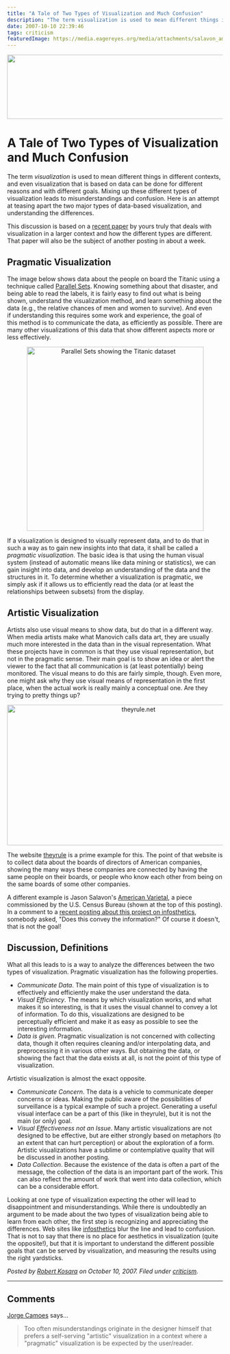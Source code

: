 ```yaml
---
title: "A Tale of Two Types of Visualization and Much Confusion"
description: "The term visualization is used to mean different things in different contexts, and even visualization that is based on data can be done for different reasons and with different goals. Mixing up these different types of visualization leads to misunderstandings and confusion. Here is an attempt at teasing apart the two major types of data-based visualization, and understanding the differences."
date: 2007-10-10 22:39:46
tags: criticism
featuredImage: https://media.eagereyes.org/media/attachments/salavon_american_varietal_38.jpg
---
```


<p align="center"><img class="aligncenter" alt="" src="https://media.eagereyes.org/media/attachments/salavon_american_varietal_38.jpg" width="600" height="150" /></p>

# A Tale of Two Types of Visualization and Much Confusion

The term <em>visualization</em> is used to mean different things in different contexts, and even visualization that is based on data can be done for different reasons and with different goals. Mixing up these different types of visualization leads to misunderstandings and confusion. Here is an attempt at teasing apart the two major types of data-based visualization, and understanding the differences.

This discussion is based on a <a href="/publications/Kosara_IV_2007.html">recent paper</a> by yours truly that deals with visualization in a larger context and how the different types are different. That paper will also be the subject of another posting in about a week.

## Pragmatic Visualization

The image below shows data about the people on board the Titanic using a technique called <a href="/parallel-sets">Parallel Sets</a>. Knowing something about that disaster, and being able to read the labels, it is fairly easy to find out what is being shown, understand the visualization method, and learn something about the data (e.g., the relative chances of men and women to survive). And even if understanding this requires some work and experience, the goal of this method is to communicate the data, as efficiently as possible. There are many other visualizations of this data that show different aspects more or less effectively.

<p align="center"><img class="aligncenter" title="Parallel Sets showing the Titanic dataset" alt="Parallel Sets showing the Titanic dataset" src="https://media.eagereyes.org/media/attachments/parsets3.png" width="413" height="430" /></p>

If a visualization is designed to visually represent data, and to do that in such a way as to gain new insights into that data, it shall be called a <em>pragmatic visualization</em>. The basic idea is that using the human visual system (instead of automatic means like data mining or statistics), we can gain insight into data, and develop an understanding of the data and the structures in it. To determine whether a visualization is pragmatic, we simply ask if it allows us to efficiently read the data (or at least the relationships between subsets) from the display.

## Artistic Visualization

Artists also use visual means to show data, but do that in a different way. When media artists make what Manovich calls data art, they are usually much more interested in the data than in the visual representation. What these projects have in common is that they use visual representation, but not in the pragmatic sense. Their main goal is to show an idea or alert the viewer to the fact that all communication is (at least potentially) being monitored. The visual means to do this are fairly simple, though. Even more, one might ask why they use visual means of representation in the first place, when the actual work is really mainly a conceptual one. Are they trying to pretty things up?

<p align="center"><img class="aligncenter" title="theyrule.net" alt="theyrule.net" src="https://media.eagereyes.org/media/attachments/theyrule.png" width="598" height="328" /></p>

The website <a href="http://theyrule.net/">theyrule</a>
is a prime example for this. The point of that website is to collect data about the boards of directors of American companies, showing the many ways these companies are connected by having the same people on their boards, or people who know each other from being on the same boards of some other companies.

A different example is Jason Salavon's <a href="http://salavon.com/AmVar/AmVarStudy_Stills.php">American Varietal</a>, a piece commissioned by the U.S. Census Bureau (shown at the top of this posting). In a comment to a <a href="http://infosthetics.com/archives/2007/10/us_census_bureau__headquarters_salavon.html">recent posting about this project on infosthetics</a>, somebody asked, "Does this convey the information?" Of course it doesn't, that is not the goal!

## Discussion, Definitions

What all this leads to is a way to analyze the differences between the two types of visualization. Pragmatic visualization has the following properties.

<ul>
	<li><em>Communicate Data</em>. The main point of this type of visualization is to effectively and efficiently make the user understand the data.</li>
	<li><em>Visual Efficiency</em>. The means by which visualization works, and what makes it so interesting, is that it uses the visual channel to convey a lot of information. To do this, visualizations are designed to be perceptually efficient and make it as easy as possible to see the interesting information.</li>
	<li><em>Data is given</em>. Pragmatic visualization is not concerned with collecting data, though it often requires cleaning and/or interpolating data, and preprocessing it in various other ways. But obtaining the data, or showing the fact that the data exists at all, is not the point of this type of visualization.</li>
</ul>

Artistic visualization is almost the exact opposite.

<ul>
	<li><em>Communicate Concern</em>. The data is a vehicle to communicate deeper concerns or ideas. Making the public aware of the possibilities of surveillance is a typical example of such a project. Generating a useful visual interface can be a part of this (like in theyrule), but it is not the main (or only) goal.</li>
	<li><em>Visual Effectiveness not an Issue</em>. Many artistic visualizations are not designed to be effective, but are either strongly based on metaphors (to an extent that can hurt perception) or about the exploration of a form. Artistic visualizations have a sublime or contemplative quality that will be discussed in another posting.</li>
	<li><em>Data Collection</em>. Because the existence of the data is often a part of the message, the collection of the data is an important part of the work. This can also reflect the amount of work that went into data collection, which can be a considerable effort.</li>
</ul>

Looking at one type of visualization expecting the other will lead to disappointment and misunderstandings. While there is undoubtedly an argument to be made about the two types of visualization being able to learn from each other, the first step is recognizing and appreciating the differences. Web sites like <a href="http://infosthetics.com/">infosthetics</a> blur the line and lead to confusion. That is not to say that there is no place for aesthetics in visualization (quite the opposite!), but that it is important to understand the different possible goals that can be served by visualization, and measuring the results using the right yardsticks.


_Posted by <a href="/about">Robert Kosara</a> on October 10, 2007. Filed under [criticism](/section/criticism)._


<aside class="comments">

---
## Comments

<a href="http://charts.jorgecamoes.com" rel="nofollow noopener" target="_blank">Jorge Camoes</a> says…
>	Too often misunderstandings originate in the designer himself that prefers a self-serving "artistic" visualization in a context where a "pragmatic" visualization is be expected by the user/reader.

</aside>

